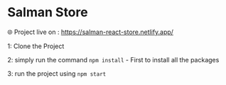 # Salman Store

🌐 Project live on : https://salman-react-store.netlify.app/

1: Clone the Project

2: simply run the command `npm install` - First to install all the packages

3: run the project using `npm start`

